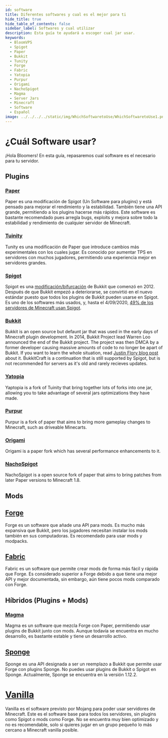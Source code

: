 ```yaml
---
id: software
title: Diferentes softwares y cual es el mejor para ti
hide_title: true
hide_table_of_contents: false
sidebar_label: Softwares y cual utilizar
description: Esta guía te ayudará a escoger cual jar usar.
keywords:
  - BloomVPS
  - Spigot
  - Paper
  - Bukkit
  - Tunity
  - Forge
  - Fabric
  - Yatopia
  - Purpur
  - Origami
  - NachoSpigot
  - Magma
  - Server Jars
  - Minecraft
  - Software
  - Español
image: ../../../../static/img/WhichSoftwaretoUse/WhichSoftwaretoUse1.png
---
```

# ¿Cuál Software usar?
¡Hola Bloomers! En esta guía, repasaremos cual software es el necesario para tu servidor.

## Plugins
### [Paper](https://github.com/PaperMC/Paper)
Paper es una modificación de Spigot (Un Software para plugins) y está pensado para mejorar el rendimiento y la estabilidad. También tiene una API grande, permitiendo a los plugins hacerse más rápidos. Este software es bastante recomendado pues arregla bugs, exploits y mejora sobre todo la estabilidad y rendimiento de cualquier servidor de Minecraft. 

### [Tuinity](https://github.com/Spottedleaf/Tuinity)
Tunity es una modificación de Paper que introduce cambios más experimentales con los cuales jugar. Es conocido por aumentar TPS en servidores con muchos jugadores, permitiendo una experiencia mejor en servidores grandes.

### [Spigot](https://www.spigotmc.org/)
Spigot es una [modificación/bifurcación](https://es.wikipedia.org/wiki/Bifurcación_(desarrollo_de_software)) de Bukkit que comenzó en 2012. Después de que Bukkit empezó a deteriorarse, se convirtió en el nuevo estándar puesto que todos los plugins de Bukkit pueden usarse en Spigot. Es uno de los softwares más usados, y, hasta el 4/09/2020, [49% de los servidores de Minecraft usan Spigot](https://bstats.org/plugin/bukkit/_bukkit_/1).

### [Bukkit](https://bukkit.org/)
Bukkit is an open source but defaunt jar that was used in the early days of Minecraft plugin development. In 2014, Bukkit Project lead Warren Loo announced the end of the Bukkit project. The project was then DMCA by a former developer causing massive amounts of code to no longer be apart of Bukkit. If you want to learn the whole situation, read [Justin Flory blog post](https://blog.jwf.io/2020/04/open-source-minecraft-bukkit-gpl/) about it. BukkitCraft is a continuation that is still supported by Spigot, but is not recommended for servers as it's old and rarely recieves updates.

### [Yatopia](https://github.com/YatopiaMC/Yatopia)
Yaptopia is a fork of Tuinity that bring together lots of forks into one jar, allowing you to take advantage of several jars optimizations they have made.

### [Purpur](https://github.com/pl3xgaming/Purpur)
Purpur is a fork of paper that aims to bring more gameplay changes to Minecraft, such as driveable Minecarts.

### [Origami](https://github.com/Minebench/Origami)
Origami is a paper fork which has several performance enhancements to it.

### [NachoSpigot](https://github.com/CobbleSword/NachoSpigot)
NachoSpigot is a open source fork of paper that aims to bring patches from later Paper versions to Minecraft 1.8.

## Mods
## [Forge](https://files.minecraftforge.net/)
Forge es un software que añade una API para mods. Es mucho más expansiva que Bukkit, pero los jugadores necesitan instalar los mods también en sus computadoras. Es recomendado para usar mods y modpacks.

## [Fabric](https://fabricmc.net/)
Fabric es un software que permite crear mods de forma más fácil y rápida que Forge. Es considerado superior a Forge debido a que tiene una mejor API y mejor documentada, sin embargo, aún tiene pocos mods comparado con Forge. 

## Híbridos (Plugins + Mods)

### [Magma](https://magmafoundation.org/)
Magma es un software que mezcla Forge con Paper, permitiendo usar plugins de Bukkit junto con mods. Aunque todavía se encuentra en mucho desarrollo, es bastante estable y tiene un desarrollo activo.

## [Sponge](https://www.spongepowered.org/)
Sponge es una API designada a ser un reemplazo a Bukkit que permite usar Forge con plugins Sponge. No puedes usar plugins de Bukkit o Spigot en Sponge. Actualmente, Sponge se encuentra en la versión 1.12.2.


# [Vanilla](https://www.minecraft.net/en-us/download/server)
Vanilla es el software previsto por Mojang para poder usar servidores de Minecraft. Este es el software base para todos los servidores, sin plugins como Spigot o mods como Forge. No se encuentra muy bien optimizado y no es recomendable, solo si quieres jugar en un grupo pequeño lo más cercano a Minecraft vanilla posible.
